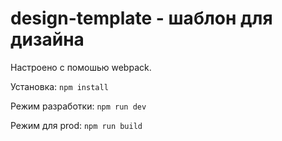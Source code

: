 # design-template - шаблон для дизайна 

Настроено с помошью webpack. 

Установка: `npm install` 

Режим разработки: `npm run dev` 

Режим для prod: `npm run build` 